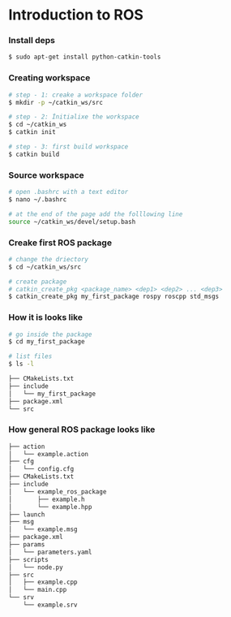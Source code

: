 # Introduction to ROS



### Install deps
```bash
$ sudo apt-get install python-catkin-tools
```

### Creating workspace
```bash
# step - 1: creake a workspace folder
$ mkdir -p ~/catkin_ws/src

# step - 2: İnitialixe the workspace
$ cd ~/catkin_ws
$ catkin init

# step - 3: first build workspace
$ catkin build
```

### Source workspace
```bash
# open .bashrc with a text editor
$ nano ~/.bashrc

# at the end of the page add the folllowing line
source ~/catkin_ws/devel/setup.bash
```

### Creake first ROS package
```bash
# change the driectory
$ cd ~/catkin_ws/src

# create package
# catkin_create_pkg <package_name> <dep1> <dep2> ... <dep3>
$ catkin_create_pkg my_first_package rospy roscpp std_msgs
```

### How it is looks like
```bash
# go inside the package
$ cd my_first_package

# list files
$ ls -l

├── CMakeLists.txt
├── include
│   └── my_first_package
├── package.xml
└── src
```

### How general ROS package looks like
```bash
├── action
│   └── example.action
├── cfg
│   └── config.cfg
├── CMakeLists.txt
├── include
│   └── example_ros_package
│       ├── example.h
│       └── example.hpp
├── launch
├── msg
│   └── example.msg
├── package.xml
├── params
│   └── parameters.yaml
├── scripts
│   └── node.py
├── src
│   ├── example.cpp
│   └── main.cpp
└── srv
    └── example.srv
```